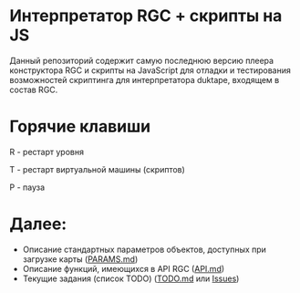 # Интерпретатор RGC + скрипты на JS

Данный репозиторий содержит самую последнюю версию плеера конструктора RGC и скрипты на JavaScript для отладки и тестирования возможностей скриптинга для интерпретатора duktape, входящем в состав RGC.


# Горячие клавиши
R - рестарт уровня

T - рестарт виртуальной машины (скриптов)

P - пауза 


# Далее:
  - Описание стандартных параметров объектов, доступных при загрузке карты ([PARAMS.md])
  - Описание функций, имеющихся в API RGC ([API.md])
  - Текущие задания (список TODO) ([TODO.md] или [Issues])
  
[PARAMS.md]: <https://github.com/vuvk/rgc_interpreter/blob/master/PARAMS.md>
[API.md]: <https://github.com/vuvk/rgc_interpreter/blob/master/API.md>
[TODO.md]: <https://github.com/vuvk/rgc_interpreter/blob/master/TODO.md>
[Issues]: <https://github.com/vuvk/rgc_interpreter/issues>
